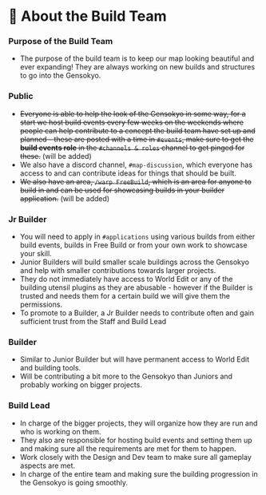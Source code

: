 # 👥 About the Build Team

### Purpose of the Build Team

* The purpose of the build team is to keep our map looking beautiful and ever expanding! They are always working on new builds and structures to go into the Gensokyo.

### Public

* ~~Everyone is able to help the look of the Gensokyo in some way, for a start we host build events every few weeks on the weekends where people can help contribute to a concept the build team have set up and planned - these are posted with a time in `#events`, make sure to get the **build events role** in the `#channels & roles` channel to get pinged for these.~~ (will be added)
* We also have a discord channel, `#map-discussion`, which everyone has access to and can contribute ideas for things that should be built.
* ~~We also have an area, `/warp FreeBuild`, which is an area for anyone to build in and can be used for showcasing builds in your builder application.~~ (will be added)

### Jr Builder

* You will need to apply in `#applications` using various builds from either build events, builds in Free Build or from your own work to showcase your skill.
* Junior Builders will build smaller scale buildings across the Gensokyo and help with smaller contributions towards larger projects.
* They do not immediately have access to World Edit or any of the building utensil plugins as they are abusable - however if the Builder is trusted and needs them for a certain build we will give them the permissions.
* To promote to a Builder, a Jr Builder needs to contribute often and gain sufficient trust from the Staff and Build Lead

### Builder

* Similar to Junior Builder but will have permanent access to World Edit and building tools.
* Will be contributing a bit more to the Gensokyo than Juniors and probably working on bigger projects.

### Build Lead

* In charge of the bigger projects, they will organize how they are run and who is working on them.
* They also are responsible for hosting build events and setting them up and making sure all the requirements are met for them to happen.
* Work closely with the Design and Dev team to make sure all gameplay aspects are met.
* In charge of the entire team and making sure the building progression in the Gensokyo is going smoothly.
